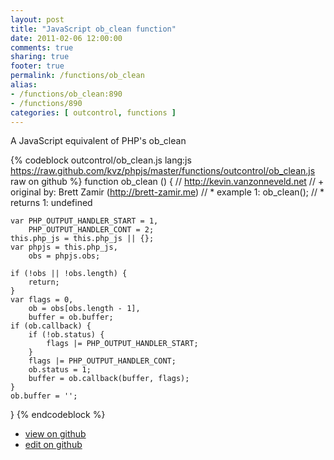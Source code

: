 ```yaml
---
layout: post
title: "JavaScript ob_clean function"
date: 2011-02-06 12:00:00
comments: true
sharing: true
footer: true
permalink: /functions/ob_clean
alias:
- /functions/ob_clean:890
- /functions/890
categories: [ outcontrol, functions ]
---
```

A JavaScript equivalent of PHP's ob_clean
<!-- more -->
{% codeblock outcontrol/ob_clean.js lang:js https://raw.github.com/kvz/phpjs/master/functions/outcontrol/ob_clean.js raw on github %}
function ob_clean () {
    // http://kevin.vanzonneveld.net
    // +   original by: Brett Zamir (http://brett-zamir.me)
    // *     example 1: ob_clean();
    // *     returns 1: undefined

    var PHP_OUTPUT_HANDLER_START = 1,
        PHP_OUTPUT_HANDLER_CONT = 2;
    this.php_js = this.php_js || {};
    var phpjs = this.php_js,
        obs = phpjs.obs;

    if (!obs || !obs.length) {
        return;
    }
    var flags = 0,
        ob = obs[obs.length - 1],
        buffer = ob.buffer;
    if (ob.callback) {
        if (!ob.status) {
            flags |= PHP_OUTPUT_HANDLER_START;
        }
        flags |= PHP_OUTPUT_HANDLER_CONT;
        ob.status = 1;
        buffer = ob.callback(buffer, flags);
    }
    ob.buffer = '';
}
{% endcodeblock %}
<ul>
 <li><a href="https://github.com/kvz/phpjs/blob/master/functions/outcontrol/ob_clean.js">view on github</a></li>
 <li><a href="https://github.com/kvz/phpjs/edit/master/functions/outcontrol/ob_clean.js">edit on github</a></li>
</ul>
